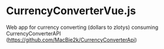 # CurrencyConverterVue.js
Web app for currency converting (dollars to zlotys) consuming CurrencyConverterAPI (https://github.com/MacBie2k/CurrencyConverterApi)
